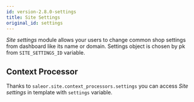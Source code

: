 ```yaml
---
id: version-2.8.0-settings
title: Site Settings
original_id: settings
---
```


_Site settings_ module allows your users to change common shop settings from dashboard like its name or domain. Settings object is chosen by pk from `SITE_SETTINGS_ID` variable.


## Context Processor

Thanks to `saleor.site.context_processors.settings` you can access _Site settings_ in template with `settings` variable.